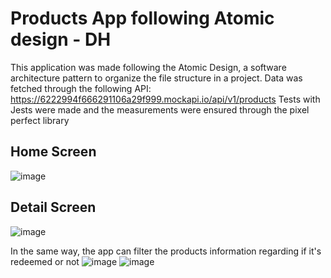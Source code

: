 # Products App following Atomic design - DH
This application was made following the Atomic Design, a software architecture pattern to organize the file structure in a project.
Data was fetched through the following API: https://6222994f666291106a29f999.mockapi.io/api/v1/products
Tests with Jests were made and the measurements were ensured through the pixel perfect library
## Home Screen
![image](https://user-images.githubusercontent.com/58583172/232352083-df01a926-6d7b-4557-869a-79bf20606df8.png)

## Detail Screen
![image](https://user-images.githubusercontent.com/58583172/232352196-2ac9ea09-aaec-4a11-8dec-d8c8903c2cea.png)

In the same way, the app can filter the products information regarding if it's redeemed or not
![image](https://user-images.githubusercontent.com/58583172/232352529-20f48c4f-c966-41ce-b748-088aa07d2d41.png)
![image](https://user-images.githubusercontent.com/58583172/232352730-18565253-f9d8-471d-a3a4-ac6b827d5f00.png)

